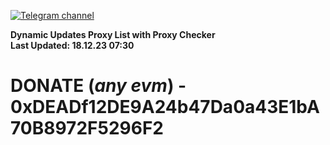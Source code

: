 [![Telegram channel](https://img.shields.io/endpoint?url=https://runkit.io/damiankrawczyk/telegram-badge/branches/master?url=https://t.me/n4z4v0d)](https://t.me/n4z4v0d) 

**Dynamic Updates Proxy List with Proxy Checker**  
**Last Updated: 18.12.23 07:30**

# DONATE (_any evm_) - 0xDEADf12DE9A24b47Da0a43E1bA70B8972F5296F2
